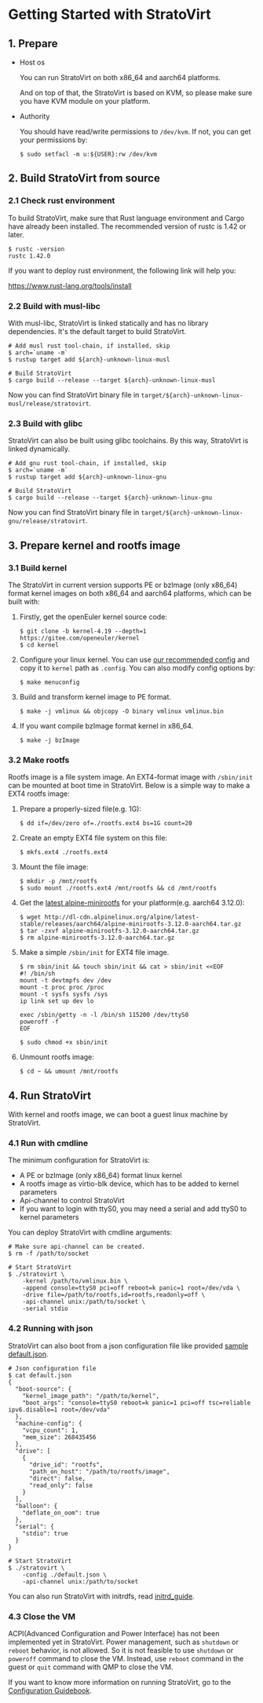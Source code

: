 # Getting Started with StratoVirt

## 1. Prepare

* Host os

   You can run StratoVirt on both x86_64 and aarch64 platforms.

   And on top of that, the StratoVirt is based on KVM, so please make sure you have KVM module on your platform.

* Authority

    You should have read/write permissions to `/dev/kvm`. If not, you can get your permissions by:

    ```shell
    $ sudo setfacl -m u:${USER}:rw /dev/kvm
    ```
## 2. Build StratoVirt from source

### 2.1 Check rust environment

To build StratoVirt, make sure that Rust language environment and Cargo have already been installed.
 The recommended version of rustc is 1.42 or later.

```shell
$ rustc -version
rustc 1.42.0
```

If you want to deploy rust environment, the following link will help you:

<https://www.rust-lang.org/tools/install>

### 2.2 Build with musl-libc

With musl-libc, StratoVirt is linked statically and has no library dependencies. It's the
 default target to build StratoVirt.

```shell
# Add musl rust tool-chain, if installed, skip
$ arch=`uname -m`
$ rustup target add ${arch}-unknown-linux-musl

# Build StratoVirt
$ cargo build --release --target ${arch}-unknown-linux-musl
```

Now you can find StratoVirt binary file in `target/${arch}-unknown-linux-musl/release/stratovirt`.

### 2.3 Build with glibc

StratoVirt can also be built using glibc toolchains. By this way, StratoVirt is linked dynamically.

```shell
# Add gnu rust tool-chain, if installed, skip
$ arch=`uname -m`
$ rustup target add ${arch}-unknown-linux-gnu

# Build StratoVirt
$ cargo build --release --target ${arch}-unknown-linux-gnu
```

Now you can find StratoVirt binary file in `target/${arch}-unknown-linux-gnu/release/stratovirt`.

## 3. Prepare kernel and rootfs image

### 3.1 Build kernel

The StratoVirt in current version supports PE or bzImage (only x86_64) format kernel images on
both x86_64 and aarch64 platforms, which can be built with:

1. Firstly, get the openEuler kernel source code:

   ```shell
   $ git clone -b kernel-4.19 --depth=1 https://gitee.com/openeuler/kernel
   $ cd kernel
   ```

2. Configure your linux kernel. You can use [our recommended config](./kernel_config) and
copy it to `kernel` path as `.config`. You can also modify config options by:

   ```shell
   $ make menuconfig
   ```

3. Build and transform kernel image to PE format.

   ```shell
   $ make -j vmlinux && objcopy -O binary vmlinux vmlinux.bin
   ```

5. If you want compile bzImage format kernel in x86_64.
   ```shell
   $ make -j bzImage
   ```

### 3.2 Make rootfs

Rootfs image is a file system image.  An EXT4-format image with `/sbin/init` can be mounted at
 boot time in StratoVirt. Below is a simple way to make a EXT4 rootfs image:

1. Prepare a properly-sized file(e.g. 1G):

   ```shell
   $ dd if=/dev/zero of=./rootfs.ext4 bs=1G count=20
   ```

2. Create an empty EXT4 file system on this file:

   ```shell
   $ mkfs.ext4 ./rootfs.ext4
   ```

3. Mount the file image:

   ```shell
   $ mkdir -p /mnt/rootfs
   $ sudo mount ./rootfs.ext4 /mnt/rootfs && cd /mnt/rootfs
   ```

4. Get the [latest alpine-minirootfs](http://dl-cdn.alpinelinux.org/alpine) for your platform(e.g.
 aarch64 3.12.0):

   ```shell
   $ wget http://dl-cdn.alpinelinux.org/alpine/latest-stable/releases/aarch64/alpine-minirootfs-3.12.0-aarch64.tar.gz
   $ tar -zxvf alpine-minirootfs-3.12.0-aarch64.tar.gz
   $ rm alpine-minirootfs-3.12.0-aarch64.tar.gz
   ```

5. Make a simple `/sbin/init` for EXT4 file image.

   ```shell
   $ rm sbin/init && touch sbin/init && cat > sbin/init <<EOF
   #! /bin/sh
   mount -t devtmpfs dev /dev
   mount -t proc proc /proc
   mount -t sysfs sysfs /sys
   ip link set up dev lo

   exec /sbin/getty -n -l /bin/sh 115200 /dev/ttyS0
   poweroff -f
   EOF

   $ sudo chmod +x sbin/init
   ```

6.  Unmount rootfs image:

    ```shell
    $ cd ~ && umount /mnt/rootfs
    ```

## 4. Run StratoVirt

With kernel and rootfs image, we can boot a guest linux machine by StratoVirt.

### 4.1 Run with cmdline

The minimum configuration for StratoVirt is:

* A PE or bzImage (only x86_64) format linux kernel
* A rootfs image as virtio-blk device, which has to be added to kernel parameters
* Api-channel to control StratoVirt
* If you want to login with ttyS0, you may need a serial and add ttyS0 to kernel parameters

You can deploy StratoVirt with cmdline arguments:

```shell
# Make sure api-channel can be created.
$ rm -f /path/to/socket

# Start StratoVirt
$ ./stratovirt \
    -kernel /path/to/vmlinux.bin \
    -append console=ttyS0 pci=off reboot=k panic=1 root=/dev/vda \
    -drive file=/path/to/rootfs,id=rootfs,readonly=off \
    -api-channel unix:/path/to/socket \
    -serial stdio
```

### 4.2 Running with json

StratoVirt can also boot from a json configuration file like provided [sample default.json](./default.json).

```shell
# Json configuration file
$ cat default.json
{
  "boot-source": {
    "kernel_image_path": "/path/to/kernel",
    "boot_args": "console=ttyS0 reboot=k panic=1 pci=off tsc=reliable ipv6.disable=1 root=/dev/vda"
  },
  "machine-config": {
    "vcpu_count": 1,
    "mem_size": 268435456
  },
  "drive": [
    {
      "drive_id": "rootfs",
      "path_on_host": "/path/to/rootfs/image",
      "direct": false,
      "read_only": false
    }
  ],
  "balloon": {
    "deflate_on_oom": true
  },
  "serial": {
    "stdio": true
  }
}

# Start StratoVirt
$ ./stratovirt \
    -config ./default.json \
    -api-channel unix:/path/to/socket
```

You can also run StratoVirt with initrdfs, read [initrd_guide](./mk_initrd.md).

### 4.3 Close the VM

ACPI(Advanced Configuration and Power Interface) has not been implemented yet in StratoVirt. Power management, such as `shutdown` 
or `reboot` behavior, is not allowed. So it is not feasible to use `shutdown` or `poweroff` command to close the VM.
Instead, use `reboot` command in the guest or `quit` command with QMP to close the VM.

If you want to know more information on running StratoVirt, go to the [Configuration Guidebook](./config_guidebook.md).
